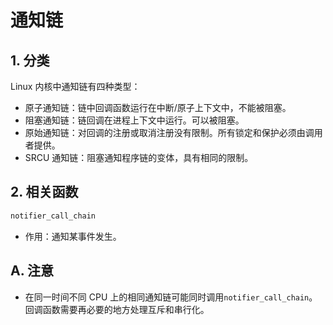 
# 通知链

## 1. 分类
Linux 内核中通知链有四种类型：
* 原子通知链：链中回调函数运行在中断/原子上下文中，不能被阻塞。
* 阻塞通知链：链回调在进程上下文中运行。可以被阻塞。
* 原始通知链：对回调的注册或取消注册没有限制。所有锁定和保护必须由调用者提供。
* SRCU 通知链：阻塞通知程序链的变体，具有相同的限制。

## 2. 相关函数
```c
notifier_call_chain
```
* 作用：通知某事件发生。

## A. 注意
* 在同一时间不同 CPU 上的相同通知链可能同时调用`notifier_call_chain`。回调函数需要再必要的地方处理互斥和串行化。
